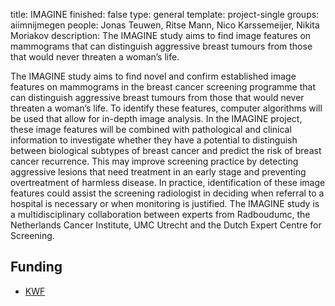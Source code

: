 title: IMAGINE
finished: false
type: general
template: project-single
groups: aiimnijmegen
people: Jonas Teuwen, Ritse Mann, Nico Karssemeijer, Nikita Moriakov
description: The IMAGINE study aims to find image features on mammograms that can distinguish aggressive breast tumours from those that would never threaten a woman’s life.

The IMAGINE study aims to find novel and confirm established image features on mammograms in the breast cancer screening programme that can distinguish aggressive breast tumours from those that would never threaten a woman’s life. To identify these features, computer algorithms will be used that allow for in-depth image analysis. In the IMAGINE project, these image features will be combined with pathological and clinical information to investigate whether they have a potential to distinguish between biological subtypes of breast cancer and predict the risk of breast cancer recurrence. This may improve screening practice by detecting aggressive lesions that need treatment in an early stage and preventing overtreatment of harmless disease.  In practice, identification of these image features could assist the screening radiologist in deciding when referral to a hospital is necessary or when monitoring is justified. The IMAGINE study is a multidisciplinary collaboration between experts from Radboudumc, the Netherlands Cancer Institute, UMC Utrecht and the Dutch Expert Centre for Screening.

## Funding

* [KWF](https://kwf.nl/)
